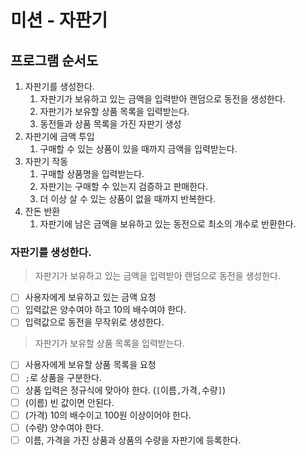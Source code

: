 # 미션 - 자판기

## 프로그램 순서도

1. 자판기를 생성한다.
    1. 자판기가 보유하고 있는 금액을 입력받아 랜덤으로 동전을 생성한다.
    2. 자판기가 보유할 상품 목록을 입력받는다.
    3. 동전들과 상품 목록을 가진 자판기 생성
2. 자판기에 금액 투입
    1. 구매할 수 있는 상품이 있을 때까지 금액을 입력받는다.
3. 자판기 작동
    1. 구매할 상품명을 입력받는다.
    2. 자판기는 구매할 수 있는지 검증하고 판매한다.
    3. 더 이상 살 수 있는 상품이 없을 때까지 반복한다.
4. 잔돈 반환
    1. 자판기에 남은 금액을 보유하고 있는 동전으로 최소의 개수로 반환한다.

### 자판기를 생성한다.
> 자판기가 보유하고 있는 금액을 입력받아 랜덤으로 동전을 생성한다.
- [ ] 사용자에게 보유하고 있는 금액 요청
- [ ] 입력값은 양수여야 하고 10의 배수여야 한다.
- [ ] 입력값으로 동전을 무작위로 생성한다.

> 자판기가 보유할 상품 목록을 입력받는다.
- [ ] 사용자에게 보유할 상품 목록을 요청
- [ ] `;`로 상품을 구분한다.
- [ ] 상품 입력은 정규식에 맞아야 한다. (`[`이름`,`가격`,`수량`]`)
- [ ] (이름) 빈 값이면 안된다.
- [ ] (가격) 10의 배수이고 100원 이상이어야 한다.
- [ ] (수량) 양수여야 한다.
- [ ] 이름, 가격을 가진 상품과 상품의 수량을 자판기에 등록한다.
